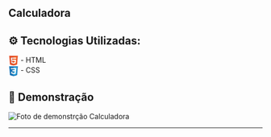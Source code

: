 ## Calculadora

## ⚙ Tecnologias Utilizadas:

<img align="center" alt="HTML" height="20" width="20" src="https://raw.githubusercontent.com/devicons/devicon/master/icons/html5/html5-original.svg"> - HTML <br>
<img align="center" alt="CSS" height="20" width="20" src="https://raw.githubusercontent.com/devicons/devicon/master/icons/css3/css3-original.svg"> - CSS <br>

## 📸 Demonstração

<p float="left">
<img src="https://cdn.discordapp.com/attachments/879870124813856819/901953911835983872/unknown.png" alt="Foto de demonstrção Calculadora"/>
</p>
<hr>

